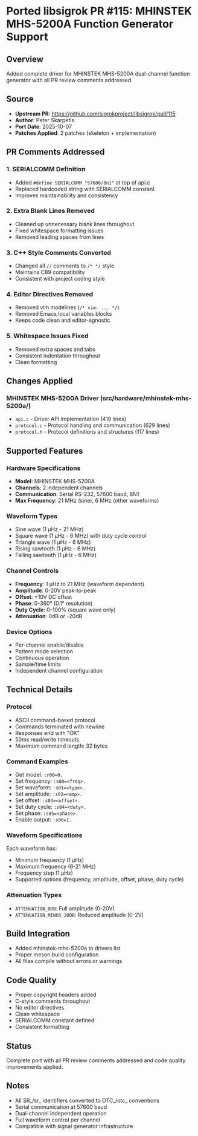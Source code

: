 # Ported libsigrok PR #115: MHINSTEK MHS-5200A Function Generator Support

## Overview
Added complete driver for MHINSTEK MHS-5200A dual-channel function generator with all PR review comments addressed.

## Source
- **Upstream PR**: https://github.com/sigrokproject/libsigrok/pull/115
- **Author**: Peter Skarpetis
- **Port Date**: 2025-10-07
- **Patches Applied**: 2 patches (skeleton + implementation)

## PR Comments Addressed

### 1. SERIALCOMM Definition
- Added `#define SERIALCOMM "57600/8n1"` at top of api.c
- Replaced hardcoded string with SERIALCOMM constant
- Improves maintainability and consistency

### 2. Extra Blank Lines Removed
- Cleaned up unnecessary blank lines throughout
- Fixed whitespace formatting issues
- Removed leading spaces from lines

### 3. C++ Style Comments Converted
- Changed all `//` comments to `/* */` style
- Maintains C89 compatibility
- Consistent with project coding style

### 4. Editor Directives Removed
- Removed vim modelines (`/* vim: ... */`)
- Removed Emacs local variables blocks
- Keeps code clean and editor-agnostic

### 5. Whitespace Issues Fixed
- Removed extra spaces and tabs
- Consistent indentation throughout
- Clean formatting

## Changes Applied

### MHINSTEK MHS-5200A Driver (src/hardware/mhinstek-mhs-5200a/)
- `api.c` - Driver API implementation (418 lines)
- `protocol.c` - Protocol handling and communication (629 lines)
- `protocol.h` - Protocol definitions and structures (117 lines)

## Supported Features

### Hardware Specifications
- **Model**: MHINSTEK MHS-5200A
- **Channels**: 2 independent channels
- **Communication**: Serial RS-232, 57600 baud, 8N1
- **Max Frequency**: 21 MHz (sine), 6 MHz (other waveforms)

### Waveform Types
- Sine wave (1 µHz - 21 MHz)
- Square wave (1 µHz - 6 MHz) with duty cycle control
- Triangle wave (1 µHz - 6 MHz)
- Rising sawtooth (1 µHz - 6 MHz)
- Falling sawtooth (1 µHz - 6 MHz)

### Channel Controls
- **Frequency**: 1 µHz to 21 MHz (waveform dependent)
- **Amplitude**: 0-20V peak-to-peak
- **Offset**: ±10V DC offset
- **Phase**: 0-360° (0.1° resolution)
- **Duty Cycle**: 0-100% (square wave only)
- **Attenuation**: 0dB or -20dB

### Device Options
- Per-channel enable/disable
- Pattern mode selection
- Continuous operation
- Sample/time limits
- Independent channel configuration

## Technical Details

### Protocol
- ASCII command-based protocol
- Commands terminated with newline
- Responses end with "OK"
- 50ms read/write timeouts
- Maximum command length: 32 bytes

### Command Examples
- Get model: `:r00=0.`
- Set frequency: `:s00=<freq>.`
- Set waveform: `:s01=<type>.`
- Set amplitude: `:s02=<amp>.`
- Set offset: `:s03=<offset>.`
- Set duty cycle: `:s04=<duty>.`
- Set phase: `:s05=<phase>.`
- Enable output: `:s06=1.`

### Waveform Specifications
Each waveform has:
- Minimum frequency (1 µHz)
- Maximum frequency (6-21 MHz)
- Frequency step (1 µHz)
- Supported options (frequency, amplitude, offset, phase, duty cycle)

### Attenuation Types
- `ATTENUATION_0DB`: Full amplitude (0-20V)
- `ATTENUATION_MINUS_20DB`: Reduced amplitude (0-2V)

## Build Integration
- Added mhinstek-mhs-5200a to drivers list
- Proper meson.build configuration
- All files compile without errors or warnings

## Code Quality
- Proper copyright headers added
- C-style comments throughout
- No editor directives
- Clean whitespace
- SERIALCOMM constant defined
- Consistent formatting

## Status
Complete port with all PR review comments addressed and code quality improvements applied.

## Notes
- All SR_/sr_ identifiers converted to OTC_/otc_ conventions
- Serial communication at 57600 baud
- Dual-channel independent operation
- Full waveform control per channel
- Compatible with signal generator infrastructure
